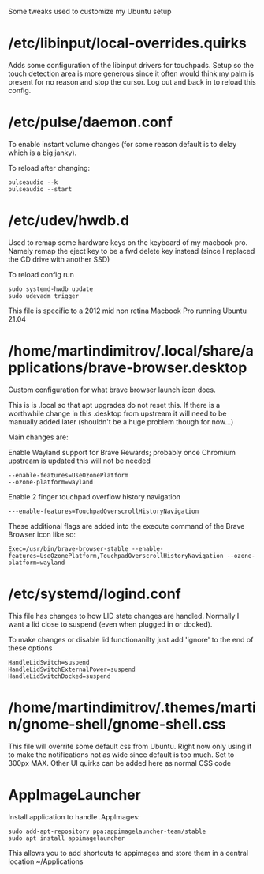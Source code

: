 Some tweaks used to customize my Ubuntu setup

# /etc/libinput/local-overrides.quirks

Adds some configuration of the libinput drivers for touchpads. Setup so the touch detection area is more generous since it often would think my palm is present for no reason and stop the cursor. Log out and back in to reload this config.

# /etc/pulse/daemon.conf

To enable instant volume changes (for some reason default is to delay which is a big janky).

To reload after changing:

```
pulseaudio --k
pulseaudio --start
```

# /etc/udev/hwdb.d

Used to remap some hardware keys on the keyboard of my macbook pro. Namely remap the eject key to be a fwd delete key instead (since I replaced the CD drive with another SSD)

To reload config run

```
sudo systemd-hwdb update
sudo udevadm trigger
```

This file is specific to a 2012 mid non retina Macbook Pro running Ubuntu 21.04

# /home/martindimitrov/.local/share/applications/brave-browser.desktop

Custom configuration for what brave browser launch icon does.

This is is .local so that apt upgrades do not reset this. If there is a worthwhile change in this .desktop from upstream it will need to be manually added later (shouldn't be a huge problem though for now...)

Main changes are:

Enable Wayland support for Brave Rewards; probably once Chromium upstream is updated this will not be needed

```
--enable-features=UseOzonePlatform
--ozone-platform=wayland
```

Enable 2 finger touchpad overflow history navigation

```
---enable-features=TouchpadOverscrollHistoryNavigation
```

These additional flags are added into the execute command of the Brave Browser icon like so:

```
Exec=/usr/bin/brave-browser-stable --enable-features=UseOzonePlatform,TouchpadOverscrollHistoryNavigation --ozone-platform=wayland

```

# /etc/systemd/logind.conf

This file has changes to how LID state changes are handled. Normally I want a lid close to suspend (even when plugged in or docked).

To make changes or disable lid functionanilty just add 'ignore' to the end of these options

```
HandleLidSwitch=suspend
HandleLidSwitchExternalPower=suspend
HandleLidSwitchDocked=suspend
```

# /home/martindimitrov/.themes/martin/gnome-shell/gnome-shell.css

This file will overrite some default css from Ubuntu. Right now only using it to make the notifications not as wide since default is too much. Set to 300px MAX. Other UI quirks can be added here as normal CSS code

# AppImageLauncher

Install application to handle .AppImages:

```
sudo add-apt-repository ppa:appimagelauncher-team/stable
sudo apt install appimagelauncher
```

This allows you to add shortcuts to appimages and store them in a central location ~/Applications
